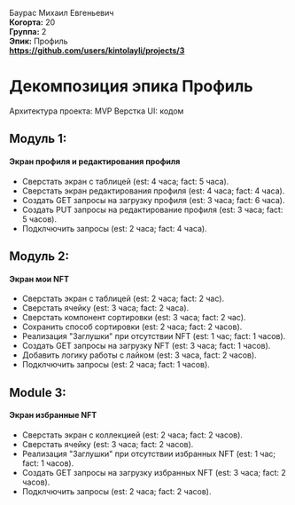 Баурас Михаил Евгеньевич\
<b>Когорта:</b> 20\
<b>Группа:</b> 2\
<b>Эпик:</b> Профиль\
<b>https://github.com/users/kintolayli/projects/3</b>

# Декомпозиция эпика Профиль

Архитектура проекта: MVP
Верстка UI: кодом

## Модуль 1:
#### Экран профиля и редактирования профиля
- Сверстать экран с таблицей (est: 4 часа; fact: 5 часа).
- Сверстать экран редактирования профиля (est: 4 часа; fact: 4 часа).
- Создать GET запросы на загрузку профиля (est: 3 часа; fact: 6 часа).
- Создать PUT запросы на редактирование профиля (est: 3 часа; fact: 5 часов).
- Подклчючить запросы (est: 2 часа; fact: 4 часа).

## Модуль 2:
#### Экран мои NFT
- Сверстать экран с таблицей (est: 2 часа; fact: 2 час).
- Сверстать ячейку (est: 3 часа; fact: 2 часа).
- Сверстать компонент сортировки (est: 3 часа; fact: 2 час).
- Сохранить способ сортировки (est: 2 часа; fact: 2 часов).
- Реализация "Заглушки" при отсутствии NFT (est: 1 час; fact: 1 часов).
- Создать GET запросы на загрузку NFT (est: 3 часа; fact: 1 часов).
- Добавить логику работы с лайком (est: 3 часа, fact: 2 часов).
- Подклчючить запросы (est: 2 часа; fact: 1 часов).

## Module 3:
#### Экран избранные NFT
- Сверстать экран с коллекцией (est: 2 часа; fact: 2 часов).
- Сверстать ячейку (est: 3 часа; fact: 2 часов).
- Реализация "Заглушки" при отсутствии избранных NFT (est: 1 час; fact: 1 часов).
- Создать GET запросы на загрузку избранных NFT (est: 3 часа; fact: 2 часов).
- Подклчючить запросы (est: 2 часа; fact: 2 часов).
